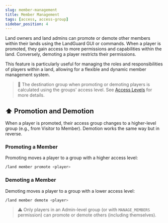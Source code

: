 ```yaml
---
slug: member-management
title: Member Management
tags: [access, access-group]
sidebar_position: 4
---
```


Land owners and land admins can promote or demote other members within their lands using the LandGuard GUI or commands. When a player is promoted, they gain access to more permissions and capabilities within the land. Conversely, demoting a player restricts their permissions.

This feature is particularly useful for managing the roles and responsibilities of players within a land, allowing for a flexible and dynamic member management system.

> 📝 The destination group when promoting or demoting players is calculated using the groups' access level. See [Access Levels](overview#-access-levels) for more details.

## ⬆️ Promotion and Demotion

When a player is promoted, their access group changes to a higher-level group (e.g., from Visitor to Member). Demotion works the same way but in reverse.

### Promoting a Member

Promoting moves a player to a group with a higher access level:

```bash
/land member promote <player>
```

### Demoting a Member

Demoting moves a player to a group with a lower access level:

```bash
/land member demote <player>
```

> ⚠️ Only players in an Admin-level group (or with `MANAGE_MEMBERS` permission) can promote or demote others (including themselves).
